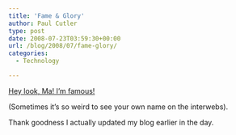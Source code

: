 ```yaml
---
title: 'Fame & Glory'
author: Paul Cutler
type: post
date: 2008-07-23T03:59:30+00:00
url: /blog/2008/07/fame-glory/
categories:
  - Technology

---
```

[Hey look, Ma! I&#8217;m famous!][1]

(Sometimes it&#8217;s so weird to see your own name on the interwebs).

Thank goodness I actually updated my blog earlier in the day.

 [1]: http://www.0xdeadbeef.com/weblog/?p=475